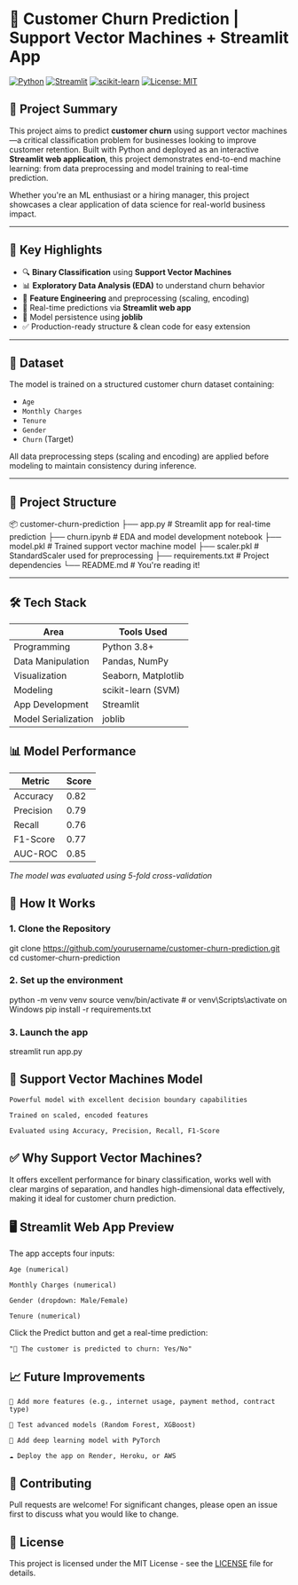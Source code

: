 # 🚀 Customer Churn Prediction | Support Vector Machines + Streamlit App

[![Python](https://img.shields.io/badge/Python-3.8+-blue.svg)](https://www.python.org)
[![Streamlit](https://img.shields.io/badge/Streamlit-1.0+-red.svg)](https://streamlit.io)
[![scikit-learn](https://img.shields.io/badge/scikit--learn-1.0+-green.svg)](https://scikit-learn.org)
[![License: MIT](https://img.shields.io/badge/License-MIT-yellow.svg)](https://opensource.org/licenses/MIT)

## 📌 Project Summary

This project aims to predict **customer churn** using support vector machines—a critical classification problem for businesses looking to improve customer retention. Built with Python and deployed as an interactive **Streamlit web application**, this project demonstrates end-to-end machine learning: from data preprocessing and model training to real-time prediction.

Whether you're an ML enthusiast or a hiring manager, this project showcases a clear application of data science for real-world business impact.

---

## 🧠 Key Highlights

- 🔍 **Binary Classification** using **Support Vector Machines**
- 📊 **Exploratory Data Analysis (EDA)** to understand churn behavior
- 🧼 **Feature Engineering** and preprocessing (scaling, encoding)
- 🧠 Real-time predictions via **Streamlit web app**
- 🧪 Model persistence using **joblib**
- ✅ Production-ready structure & clean code for easy extension

---

## 🧾 Dataset

The model is trained on a structured customer churn dataset containing:
- `Age`
- `Monthly Charges`
- `Tenure`
- `Gender`
- `Churn` (Target)

All data preprocessing steps (scaling and encoding) are applied before modeling to maintain consistency during inference.

---

## 📁 Project Structure


📦 customer-churn-prediction
├── app.py              # Streamlit app for real-time prediction
├── churn.ipynb         # EDA and model development notebook
├── model.pkl           # Trained support vector machine model
├── scaler.pkl          # StandardScaler used for preprocessing
├── requirements.txt    # Project dependencies
└── README.md           # You're reading it!

---
## 🛠 Tech Stack

| Area               | Tools Used                     |
|--------------------|--------------------------------|
| Programming        | Python 3.8+                    |
| Data Manipulation  | Pandas, NumPy                  |
| Visualization      | Seaborn, Matplotlib            |
| Modeling           | scikit-learn (SVM)             |
| App Development    | Streamlit                      |
| Model Serialization| joblib                         |

## 📊 Model Performance

| Metric    | Score |
|-----------|-------|
| Accuracy  | 0.82  |
| Precision | 0.79  |
| Recall    | 0.76  |
| F1-Score  | 0.77  |
| AUC-ROC   | 0.85  |

*The model was evaluated using 5-fold cross-validation*

## 🧪 How It Works

### 1. Clone the Repository

git clone https://github.com/yourusername/customer-churn-prediction.git
cd customer-churn-prediction
### 2. Set up the environment
python -m venv venv
source venv/bin/activate  # or venv\Scripts\activate on Windows
pip install -r requirements.txt
### 3. Launch the app
streamlit run app.py

## 🧮 Support Vector Machines Model

    Powerful model with excellent decision boundary capabilities
    
    Trained on scaled, encoded features
    
    Evaluated using Accuracy, Precision, Recall, F1-Score

## ✅ Why Support Vector Machines?
It offers excellent performance for binary classification, works well with clear margins of separation, and handles high-dimensional data effectively, making it ideal for customer churn prediction.
## 🖥️ Streamlit Web App Preview

The app accepts four inputs:

    Age (numerical)

    Monthly Charges (numerical)

    Gender (dropdown: Male/Female)

    Tenure (numerical)

Click the Predict button and get a real-time prediction:

    "🔮 The customer is predicted to churn: Yes/No"

## 📈 Future Improvements

    🔄 Add more features (e.g., internet usage, payment method, contract type)

    🌲 Test advanced models (Random Forest, XGBoost)

    🧠 Add deep learning model with PyTorch

    ☁️ Deploy the app on Render, Heroku, or AWS


## 🤝 Contributing

Pull requests are welcome! For significant changes, please open an issue first to discuss what you would like to change.


## 📄 License

This project is licensed under the MIT License - see the [LICENSE](LICENSE) file for details.
